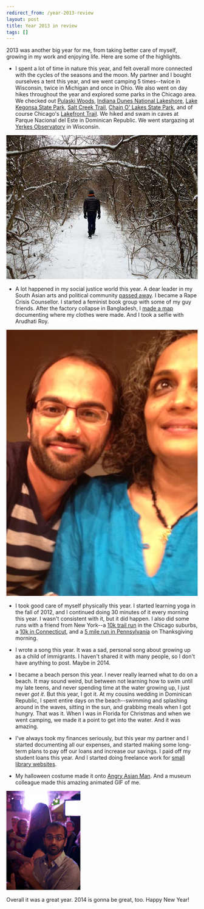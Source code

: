 ```yaml
---
redirect_from: /year-2013-review
layout: post
title: Year 2013 in review
tags: []
---
```

2013 was another big year for me, from taking better care of myself, growing in my work and enjoying life. Here are some of the highlights.


* I spent a lot of time in nature this year, and felt overall more connected with the cycles of the seasons and the moon. My partner and I bought ourselves a tent this year, and we went camping 5 times--twice in Wisconsin, twice in Michigan and once in Ohio. We also went on day hikes throughout the year and explored some parks in the Chicago area. We checked out [Pulaski Woods](https://maps.google.com/maps/ms?msid=215153281407175295246.00048909fed9ce535cb5c&msa=0), [Indiana Dunes National Lakeshore](http://www.nps.gov/indu/index.htm), [Lake Kegonsa State Park](http://dnr.wi.gov/topic/parks/name/lakekegonsa/), [Salt Creek Trail](http://www.yelp.com/biz/salt-creek-greenway-trail-elmhurst), [Chain O' Lakes State Park](http://dnr.state.il.us/lands/landmgt/parks/r2/chaino.htm), and of course Chicago's [Lakefront Trail](http://www.choosechicago.com/articles/view/The-Lakefront-Trail/454/). We hiked and swam in caves at Parque Nacional del Este in Dominican Republic. We went stargazing at [Yerkes Observatory](http://astro.uchicago.edu/yerkes/) in Wisconsin.

![Hiking in Pulaski Woods](/images/pulaski-woods.jpg)


* A lot happened in my social justice world this year. A dear leader in my South Asian arts and political community [passed away](/2013/02/11/in-memory-of-aparna-sharma). I became a Rape Crisis Counsellor. I started a feminist book group with some of my guy friends. After the factory collapse in Bangladesh, I [made a map](/2013/05/19/where-my-clothes-were-made) documenting where my clothes were made. And I took a selfie with Arudhati Roy.

![Selfie with Arudhati Roy](/images/531686_10151602953497150_1678053835_n.jpg)

* I took good care of myself physically this year. I started learning yoga in the fall of 2012, and I continued doing 30 minutes of it every morning this year. I wasn't consistent with it, but it did happen. I also did some runs with a friend from New York--a [10k trail run](https://www.eventbrite.com/e/mayday-mayday-mayday-5k-10k-15k-trail-races-tickets-4826998683) in the Chicago suburbs, a [10k in Connecticut](http://www.active.com/old-lyme-ct/running/bound-for-the-sound-10k-and-5k-for-education-2013), and a [5 mile run in Pennsylvania](http://www.active.com/philadelphia-pa/running/fairmount-park-turkey-trot-2013) on Thanksgiving morning.

* I wrote a song this year. It was a sad, personal song about growing up as a child of immigrants. I haven't shared it with many people, so I don't have anything to post. Maybe in 2014.

* I became a beach person this year. I never really learned what to do on a beach. It may sound weird, but between not learning how to swim until my late teens, and never spending time at the water growing up, I just never *got it*. But this year, I got it. At my cousins wedding in Dominican Republic, I spent entire days on the beach--swimming and splashing around in the waves, sitting in the sun, and grabbing meals when I got hungry. That was it. When I was in Florida for Christmas and when we went camping, we made it a point to get into the water. And it was amazing.

* I've always took my finances seriously, but this year my partner and I started documenting all our expenses, and started making some long-term plans to pay off our loans and increase our savings. I paid off my student loans this year. And I started doing freelance work for [small library websites](http://lishost.org/).

* My halloween costume made it onto [Angry Asian Man](http://blog.angryasianman.com/2013/11/your-halloween-costumes-part-three.html). And a museum colleague made this amazing animated GIF of me.

![At karaoke](/images/3x7gwWu.gif)



Overall it was a great year. 2014 is gonna be great, too. Happy New Year!

